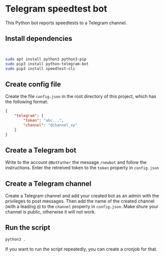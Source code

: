 # Telegram speedtest bot

This Python bot reports speedtests to a Telegram channel.


## Install dependencies

```bash


sudo apt install python3 python3-pip
sudo pip3 install python-telegram-bot
sudo pip3 install speedtest-cli

```

## Create config file

Create the file `config.json` in the root directory of this project,
which has the following format:

```json
{
    "telegram": {
        "token": "abc...",
        "channel": "@channel_xy"
    }
}

``` 

## Create a Telegram bot

Write to the account `@BotFather` the message `/newbot` and follow the
instructions. Enter the retreived token to the `token` property in
`config.json`

## Create a Telegram channel

Create a Telegram channel and add your created bot as an admin with the
privileges to post messages. Then add the name of the created channel
(with a leading `@`) to the `channel` property in `config.json`. Make
shure your channel is public, otherwise it will not work.

## Run the script

```bash
python3 . 
``` 

If you want to run the script repeatedly, you can create a cronjob for
that.
